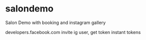 # salondemo
Salon Demo with booking and instagram gallery

developers.facebook.com
invite ig user, get token
instant tokens